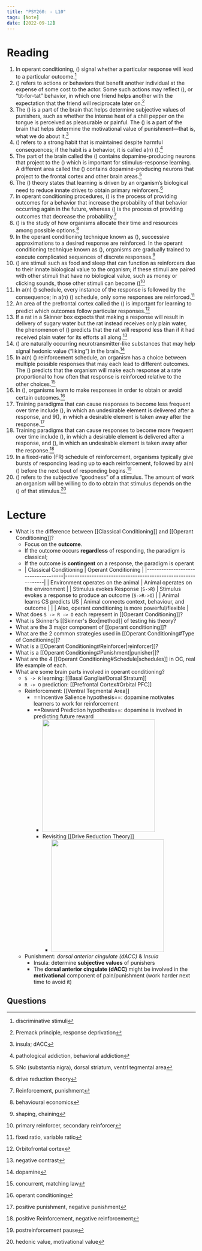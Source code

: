 ```yaml
---
title: "PSY260: - L10"
tags: [Note]
date: [2022-09-12]
---
```


# Reading

1. In operant conditioning, () signal whether a particular response will lead to a particular outcome.[^1]
2. () refers to actions or behaviors that benefit another individual at the expense of some cost to the actor. Some such actions may reflect (), or “tit-for-tat” behavior, in which one friend helps another with the expectation that the friend will reciprocate later on.[^2]
3. The () is a part of the brain that helps determine subjective values of punishers, such as whether the intense heat of a chili pepper on the tongue is perceived as pleasurable or painful. The () is a part of the brain that helps determine the motivational value of punishment—that is, what we do about it.[^3]
4. () refers to a strong habit that is maintained despite harmful consequences; if the habit is a behavior, it is called a(n) ().[^4]
5. The part of the brain called the () contains dopamine-producing neurons that project to the () which is important for stimulus–response learning. A different area called the () contains dopamine-producing neurons that project to the frontal cortex and other brain areas.[^5]
6. The () theory states that learning is driven by an organism’s biological need to reduce innate drives to obtain primary reinforcers.[^6]
7. In operant conditioning procedures, () is the process of providing outcomes for a behavior that increase the probability of that behavior occurring again in the future, whereas () is the process of providing outcomes that decrease the probability.[^7]
8. () is the study of how organisms allocate their time and resources among possible options.[^8]
9. In the operant conditioning technique known as (), successive approximations to a desired response are reinforced. In the operant conditioning technique known as (), organisms are gradually trained to execute complicated sequences of discrete responses.[^9]
10. () are stimuli such as food and sleep that can function as reinforcers due to their innate biological value to the organism; if these stimuli are paired with other stimuli that have no biological value, such as money or clicking sounds, those other stimuli can become ()[^10]
11. In a(n) () schedule, every instance of the response is followed by the consequence; in a(n) () schedule, only some responses are reinforced.[^11]
12. An area of the prefrontal cortex called the () is important for learning to predict which outcomes follow particular responses.[^12]
13. If a rat in a Skinner box expects that making a response will result in delivery of sugary water but the rat instead receives only plain water, the phenomenon of () predicts that the rat will respond less than if it had received plain water for its efforts all along.[^13]
14. () are naturally occurring neurotransmitter-like substances that may help signal hedonic value (“liking”) in the brain.[^14]
15. In a(n) () reinforcement schedule, an organism has a choice between multiple possible responses that may each lead to different outcomes. The () predicts that the organism will make each response at a rate proportional to how often that response is reinforced relative to the other choices.[^15]
16. In (), organisms learn to make responses in order to obtain or avoid certain outcomes.[^16]
17. Training paradigms that can cause responses to become less frequent over time include (), in which an undesirable element is delivered after a response, and 9(), in which a desirable element is taken away after the response.[^17]
18. Training paradigms that can cause responses to become more frequent over time include (), in which a desirable element is delivered after a response, and (), in which an undesirable element is taken away after the response.[^18]
19. In a fixed-ratio (FR) schedule of reinforcement, organisms typically give bursts of responding leading up to each reinforcement, followed by a(n) () before the next bout of responding begins.[^19]
20. () refers to the subjective “goodness” of a stimulus. The amount of work an organism will be willing to do to obtain that stimulus depends on the () of that stimulus.[^20]


# Lecture

- What is the difference between [[Classical Conditioning]] and [[Operant Conditioning]]?
    - Focus on the **outcome**.
    - If the outcome occurs **regardless** of responding, the paradigm is classical;
    - If the outcome is **contingent** on a response, the paradigm is operant
    - | Classical Conditioning             | Operant Conditioning                                         |
    |------------------------------------|--------------------------------------------------------------|
    | Environment operates on the animal | Animal operates on the environment                           |
    | Stimulus evokes Response (`S->R`)  | Stimulus evokes a response to produce an outcome (`S->R->O`) |
    | Animal learns CS predicts US       | Animal connects context, behaviour, and outcome              |
    |                                    | Also, operant conditioning is more powerful/flexible         |
- What does `S -> R -> O` each represent in [[Operant Conditioning]]?
- What is Skinner's [[Skinner's Box|method]] of testing his theory?
- What are the 3 major component of [[operant conditioning]]?
- What are the 2 common strategies used in [[Operant Conditioning#Type of Conditioning]]?
- What is a [[Operant Conditioning#Reinforcer|reinforcer]]?
- What is a [[Operant Conditioning#Punishment|punisher]]?
- What are the 4 [[Operant Conditioning#Schedule|schedules]] in OC, real life example of each.
- What are some brain parts involved in operant conditioning?
    - `S -> R` learning: [[Basal Ganglia#Dorsal Stratum]]
    - `R -> O` prediction: [[Prefrontal Cortex#Orbital PFC]]
    - Reinforcement: [[Ventral Tegmental Area]]
        - ==Incentive Salience hypothesis==: dopamine motivates learners to work for reinforcement
        - ==Reward Prediction hypothesis==: dopamine is involved in predicting future reward
          - <img src="https://tva1.sinaimg.cn/large/008vxvgGgy1h7k4poizx5j312j0u0jua.jpg" width="300">
          - Revisiting [[Drive Reduction Theory]]
              - <img src="https://tva1.sinaimg.cn/large/008vxvgGgy1h7k4pv7xebj319c0raaeg.jpg" width="300">
  - Punishment: *dorsal anterior cingulate (dACC)* & *Insula*
      - Insula: determine **subjective values** of punishers
      - The **dorsal anterior cingulate (dACC)** might be involved in the **motivational** component of pain/punishment (work harder next time to avoid it)


## Questions




[^1]: discriminative stimuli
[^2]: Premack principle, response deprivation
[^3]: insula; dACC
[^4]: pathological addiction, behavioral addiction
[^5]: SNc (substantia nigra), dorsal striatum, ventrl tegmental area
[^6]: drive reduction theory
[^7]: Reinforcement, punishment
[^8]: behavioural economics
[^9]: shaping, chaining
[^10]: primary reinforcer, secondary reinforcer
[^11]: fixed ratio, variable ratio
[^12]: Orbitofrontal cortex
[^13]: negative contrast
[^14]: dopamine
[^15]: concurrent, matching law
[^16]: operant conditioning
[^17]: positive punishment, negative punishment
[^18]: positive Reinforcement, negative reinforcement
[^19]: postreinforcement pause
[^20]: hedonic value, motivational value
